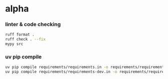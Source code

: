 # alpha


### linter & code checking
```bash
ruff format .
ruff check . --fix
mypy src
```

### uv pip compile
```bash
uv pip compile requirements/requirements.in -o requirements/requirements.txt 
uv pip compile requirements/requirements-dev.in -o requirements/requirements-dev.txt 
```